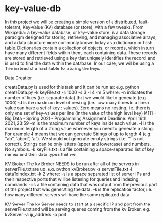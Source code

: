 # key-value-db
In this project we will be creating a simple version of a distributed, fault-tolerant, Key-Value (KV) database (or store), with a few tweaks. From Wikipedia: a key–value database, or key–value store, is a data storage paradigm designed for storing, retrieving, and managing associative arrays, and a data structure more commonly known today as a dictionary or hash table. Dictionaries contain a collection of objects, or records, which in turn have many different fields within them, each containing data. These records are stored and retrieved using a key that uniquely identifies the record, and is used to find the data within the database. In our case, we will be using a Trie instead of a hash table for storing the keys.

Data Creation

createData.py is used for this task and it can be run as:
e.g. python createData.py -k keyFile.txt -n 1000 -d 3 -l 4 -m 5
where:
    -n indicates the number of lines (i.e. separate data) that we would like to generate (e.g. 1000)
    -d is the maximum level of nesting (i.e. how many times in a line a value can have a set of key :
    values). Zero means no nesting, i.e. there is only one set of key-values per line (in the value of the
    high level key)
    M111 - Big Data - Spring 2021 - Programming Assignment
    Deadline: April 16th 2021, 23:59
    -m is the maximum number of keys inside each value.
    -l is the maximum length of a string value whenever you need to generate a string. For example 4
    means that we can generate Strings of up to length 4 (e.g. “ab”, “abcd”, “a”). We should not generate
    empty strings (i.e. “” is not correct). Strings can be only letters (upper and lowercase) and numbers. No
    symbols.
    -k keyFile.txt is a file containing a space-separated list of key names and their data types that we

KV Broker
The kv Broker NEEDS to be run after all of the servers in serverFile.txt are up.
e.g. python kvBroker.py -s serverFile.txt -i dataToIndex.txt -k 2
where:
    -s is a space separated list of server IPs and their respective ports that will be listening for queries and indexing commands
    -i is a file containing data that was output from the previous part of the project that was generating the data.
    -k is the replication factor, i.e. how many different servers will have the same replicated data

KV Server
The kv Server needs to start at a specific IP and port from the serverFile.txt and will be serving queries coming from the kv Broker.
e.g. kvServer -a ip_address -p port
